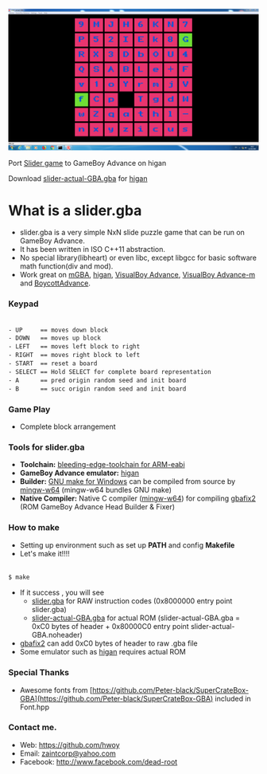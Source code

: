 ![](https://raw.githubusercontent.com/hwoy/slider.gba/master/res/slider.png?raw=true)

Port [Slider game](https://github.com/hwoy/slider) to GameBoy Advance on higan

Download [slider-actual-GBA.gba](https://raw.githubusercontent.com/hwoy/slider.gba/master/rom/slider-actual-GBA.gba) for [higan](https://mprd.se/media/emulators/files/higan_v106-windows.7z)

# What is a slider.gba
- slider.gba is a very simple NxN slide puzzle game that can be run on GameBoy Advance. 
- It has been written in ISO C++11 abstraction.
- No special library(libheart) or even libc, except libgcc for basic software math function(div and mod).
- Work great on [mGBA](https://mgba.io/downloads.html), [higan](https://mprd.se/media/emulators/files/higan_v106-windows.7z), [VisualBoy Advance](https://jaist.dl.sourceforge.net/project/vba/VisualBoyAdvance/1.7.2/VisualBoyAdvance-1.7.2.zip), [VisualBoy Advance-m](https://github.com/visualboyadvance-m/visualboyadvance-m/releases) and [BoycottAdvance](http://www.emulator-zone.com/files/emulators/gba/ba/ba-028.zip).
 
### Keypad

```sh

- UP     == moves down block
- DOWN   == moves up block
- LEFT   == moves left block to right
- RIGHT  == moves right block to left
- START  == reset a board
- SELECT == Hold SELECT for complete board representation
- A      == pred origin random seed and init board
- B      == succ origin random seed and init board

```

### Game Play
- Complete block arrangement


### Tools for slider.gba

- **Toolchain:** [bleeding-edge-toolchain for ARM-eabi](http://www.freddiechopin.info/en/download/category/11-bleeding-edge-toolchain)
- **GameBoy Advance emulator:** [higan](https://mprd.se/media/emulators/files/higan_v106-windows.7z)
- **Builder:** [GNU make for Windows](http://ftp.gnu.org/gnu/make/?C=M;O=D) can be compiled from source by [mingw-w64](https://sourceforge.net/projects/mingw-w64/files/Toolchains%20targetting%20Win64/Personal%20Builds/mingw-builds/) (mingw-w64 bundles GNU make)
- **Native Compiler:** Native C compiler ([mingw-w64](https://sourceforge.net/projects/mingw-w64/files/Toolchains%20targetting%20Win64/Personal%20Builds/mingw-builds/)) for compiling [gbafix2](https://github.com/hwoy/gbafix2) (ROM GameBoy Advance Head Builder & Fixer)

### How to make

- Setting up environment such as set up **PATH** and config **Makefile**
- Let's make it!!!!

```sh

$ make

```

- If it success , you will see 
	- [slider.gba](https://raw.githubusercontent.com/hwoy/slider.gba/master/rom/slider.gba) for RAW instruction codes (0x8000000 entry point slider.gba)
	- [slider-actual-GBA.gba](https://raw.githubusercontent.com/hwoy/slider.gba/master/rom/slider-actual-GBA.gba) for actual ROM (slider-actual-GBA.gba = 0xC0 bytes of header + 0x80000C0 entry point slider-actual-GBA.noheader)
- [gbafix2](https://github.com/hwoy/gbafix2) can add 0xC0 bytes of header to raw .gba file
- Some emulator such as [higan](https://mprd.se/media/emulators/files/higan_v106-windows.7z) requires actual ROM

### Special Thanks
- Awesome fonts from [https://github.com/Peter-black/SuperCrateBox-GBA](https://github.com/Peter-black/SuperCrateBox-GBA) included in Font.hpp

### Contact me. 
- Web: https://github.com/hwoy 
- Email: zaintcorp@yahoo.com 
- Facebook: http://www.facebook.com/dead-root
